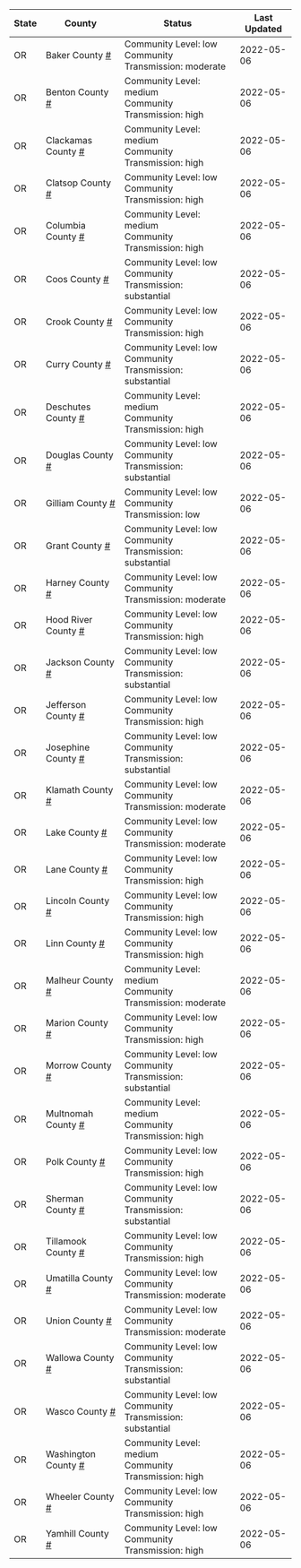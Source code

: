State | County | Status | Last Updated
--- | --- | --- | --- 
OR | Baker County <a href="#baker_county">#</a> | <a name="baker_county"></a>Community Level: low<br/>Community Transmission: moderate | 2022-05-06
OR | Benton County <a href="#benton_county">#</a> | <a name="benton_county"></a>Community Level: medium<br/>Community Transmission: high | 2022-05-06
OR | Clackamas County <a href="#clackamas_county">#</a> | <a name="clackamas_county"></a>Community Level: medium<br/>Community Transmission: high | 2022-05-06
OR | Clatsop County <a href="#clatsop_county">#</a> | <a name="clatsop_county"></a>Community Level: low<br/>Community Transmission: high | 2022-05-06
OR | Columbia County <a href="#columbia_county">#</a> | <a name="columbia_county"></a>Community Level: medium<br/>Community Transmission: high | 2022-05-06
OR | Coos County <a href="#coos_county">#</a> | <a name="coos_county"></a>Community Level: low<br/>Community Transmission: substantial | 2022-05-06
OR | Crook County <a href="#crook_county">#</a> | <a name="crook_county"></a>Community Level: low<br/>Community Transmission: high | 2022-05-06
OR | Curry County <a href="#curry_county">#</a> | <a name="curry_county"></a>Community Level: low<br/>Community Transmission: substantial | 2022-05-06
OR | Deschutes County <a href="#deschutes_county">#</a> | <a name="deschutes_county"></a>Community Level: medium<br/>Community Transmission: high | 2022-05-06
OR | Douglas County <a href="#douglas_county">#</a> | <a name="douglas_county"></a>Community Level: low<br/>Community Transmission: substantial | 2022-05-06
OR | Gilliam County <a href="#gilliam_county">#</a> | <a name="gilliam_county"></a>Community Level: low<br/>Community Transmission: low | 2022-05-06
OR | Grant County <a href="#grant_county">#</a> | <a name="grant_county"></a>Community Level: low<br/>Community Transmission: substantial | 2022-05-06
OR | Harney County <a href="#harney_county">#</a> | <a name="harney_county"></a>Community Level: low<br/>Community Transmission: moderate | 2022-05-06
OR | Hood River County <a href="#hood_river_county">#</a> | <a name="hood_river_county"></a>Community Level: low<br/>Community Transmission: high | 2022-05-06
OR | Jackson County <a href="#jackson_county">#</a> | <a name="jackson_county"></a>Community Level: low<br/>Community Transmission: substantial | 2022-05-06
OR | Jefferson County <a href="#jefferson_county">#</a> | <a name="jefferson_county"></a>Community Level: low<br/>Community Transmission: high | 2022-05-06
OR | Josephine County <a href="#josephine_county">#</a> | <a name="josephine_county"></a>Community Level: low<br/>Community Transmission: substantial | 2022-05-06
OR | Klamath County <a href="#klamath_county">#</a> | <a name="klamath_county"></a>Community Level: low<br/>Community Transmission: moderate | 2022-05-06
OR | Lake County <a href="#lake_county">#</a> | <a name="lake_county"></a>Community Level: low<br/>Community Transmission: moderate | 2022-05-06
OR | Lane County <a href="#lane_county">#</a> | <a name="lane_county"></a>Community Level: low<br/>Community Transmission: high | 2022-05-06
OR | Lincoln County <a href="#lincoln_county">#</a> | <a name="lincoln_county"></a>Community Level: low<br/>Community Transmission: high | 2022-05-06
OR | Linn County <a href="#linn_county">#</a> | <a name="linn_county"></a>Community Level: low<br/>Community Transmission: high | 2022-05-06
OR | Malheur County <a href="#malheur_county">#</a> | <a name="malheur_county"></a>Community Level: medium<br/>Community Transmission: moderate | 2022-05-06
OR | Marion County <a href="#marion_county">#</a> | <a name="marion_county"></a>Community Level: low<br/>Community Transmission: high | 2022-05-06
OR | Morrow County <a href="#morrow_county">#</a> | <a name="morrow_county"></a>Community Level: low<br/>Community Transmission: substantial | 2022-05-06
OR | Multnomah County <a href="#multnomah_county">#</a> | <a name="multnomah_county"></a>Community Level: medium<br/>Community Transmission: high | 2022-05-06
OR | Polk County <a href="#polk_county">#</a> | <a name="polk_county"></a>Community Level: low<br/>Community Transmission: high | 2022-05-06
OR | Sherman County <a href="#sherman_county">#</a> | <a name="sherman_county"></a>Community Level: low<br/>Community Transmission: substantial | 2022-05-06
OR | Tillamook County <a href="#tillamook_county">#</a> | <a name="tillamook_county"></a>Community Level: low<br/>Community Transmission: high | 2022-05-06
OR | Umatilla County <a href="#umatilla_county">#</a> | <a name="umatilla_county"></a>Community Level: low<br/>Community Transmission: moderate | 2022-05-06
OR | Union County <a href="#union_county">#</a> | <a name="union_county"></a>Community Level: low<br/>Community Transmission: moderate | 2022-05-06
OR | Wallowa County <a href="#wallowa_county">#</a> | <a name="wallowa_county"></a>Community Level: low<br/>Community Transmission: substantial | 2022-05-06
OR | Wasco County <a href="#wasco_county">#</a> | <a name="wasco_county"></a>Community Level: low<br/>Community Transmission: substantial | 2022-05-06
OR | Washington County <a href="#washington_county">#</a> | <a name="washington_county"></a>Community Level: medium<br/>Community Transmission: high | 2022-05-06
OR | Wheeler County <a href="#wheeler_county">#</a> | <a name="wheeler_county"></a>Community Level: low<br/>Community Transmission: high | 2022-05-06
OR | Yamhill County <a href="#yamhill_county">#</a> | <a name="yamhill_county"></a>Community Level: low<br/>Community Transmission: high | 2022-05-06
